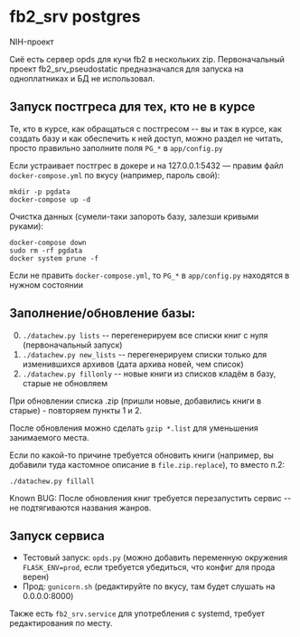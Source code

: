 # fb2_srv postgres

NIH-проект

Сиё есть сервер opds для кучи fb2 в нескольких zip. Первоначальный проект fb2_srv_pseudostatic предназначался для запуска на одноплатниках и БД не использовал.

## Запуск постгреса для тех, кто не в курсе

Те, кто в курсе, как обращаться с постгресом -- вы и так в курсе, как создать базу и как обеспечить к ней доступ, можно раздел не читать, просто правильно заполните поля `PG_*` в `app/config.py`

Если устраивает постгрес в докере и на 127.0.0.1:5432 — правим файл `docker-compose.yml` по вкусу (например, пароль свой):

```
mkdir -p pgdata
docker-compose up -d
```

Очистка данных (сумели-таки запороть базу, залезши кривыми руками):

```
docker-compose down
sudo rm -rf pgdata
docker system prune -f
```

Если не править `docker-compose.yml`, то `PG_*` в `app/config.py` находятся в нужном состоянии

## Заполнение/обновление базы:

0) `./datachew.py lists` -- перегенерируем все списки книг с нуля (первоначальный запуск)
1) `./datachew.py new_lists` -- перегенерируем списки только для изменившихся архивов (дата архива новей, чем список)
2) `./datachew.py fillonly` -- новые книги из списков кладём в базу, старые не обновляем

При обновлении списка .zip (пришли новые, добавились книги в старые) - повторяем пункты 1 и 2.

После обновления можно сделать `gzip *.list` для уменьшения занимаемого места.

Если по какой-то причине требуется обновить книги (например, вы добавили туда кастомное описание в `file.zip.replace`), то вместо п.2:

```
./datachew.py fillall
```

Known BUG: После обновления книг требуется перезапустить сервис -- не подтягиваются названия жанров.

## Запуск сервиса

  * Тестовый запуск: `opds.py` (можно добавить переменную окружения `FLASK_ENV=prod`, если требуется убедиться, что конфиг для прода верен)
  * Прод: `gunicorn.sh` (редактируйте по вкусу, там будет слушать на 0.0.0.0:8000)

Также есть `fb2_srv.service` для употребления с systemd, требует редактирования по месту.

